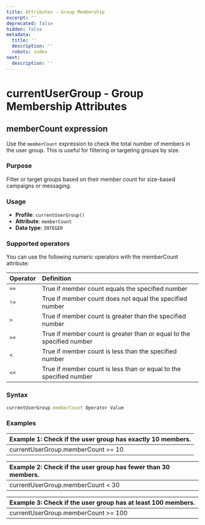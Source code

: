 ```yaml
---
title: Attributes - Group Membership
excerpt: ''
deprecated: false
hidden: false
metadata:
  title: ''
  description: ''
  robots: index
next:
  description: ''
---
```

# currentUserGroup - Group Membership Attributes

## memberCount expression

Use the `memberCount` expression to check the total number of members in the user group. This is useful for filtering or targeting groups by size.

### Purpose

Filter or target groups based on their member count for size-based campaigns or messaging.

### Usage

* **Profile**: `currentUserGroup()`
* **Attribute**: `memberCount`
* **Data type**: `INTEGER`

### Supported operators

You can use the following numeric operators with the memberCount attribute:

| Operator | Definition                                                            |
| :------- | :-------------------------------------------------------------------- |
| `==`     | True if member count equals the specified number                      |
| `!=`     | True if member count does not equal the specified number              |
| `>`      | True if member count is greater than the specified number             |
| `>=`     | True if member count is greater than or equal to the specified number |
| `<`      | True if member count is less than the specified number                |
| `<=`     | True if member count is less than or equal to the specified number    |

### Syntax

```js
currentUserGroup.memberCount Operator Value
```

### Examples

| Example 1: Check if the user group has exactly 10 members. |
| :--------------------------------------------------------- |
| currentUserGroup.memberCount == 10                         |

| Example 2: Check if the user group has fewer than 30 members. |
| :------------------------------------------------------------ |
| currentUserGroup.memberCount \< 30                            |

| Example 3: Check if the user group has at least 100 members. |
| :----------------------------------------------------------- |
| currentUserGroup.memberCount >= 100                          |
